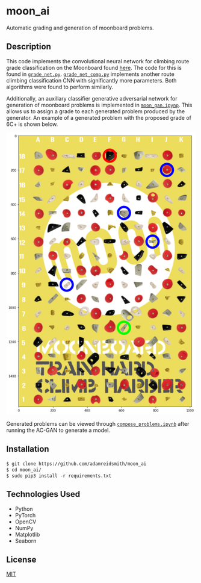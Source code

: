 # moon_ai
Automatic grading and generation of moonboard problems.

## Description
This code implements the convolutional neural network for climbing route grade classification on the Moonboard found [here](http://cs229.stanford.edu/proj2017/final-reports/5232206.pdf).  The code for this is found in [`grade_net.py`](/grade_net.py).  [`grade_net_comp.py`](/grade_net_comp.py) implements another route climbing classification CNN with significantly more parameters.  Both algorithms were found to perform similarly.

Additionally, an auxillary classifier generative adversarial network for generation of moonboard problems is implemented in [`moon_gan.ipynp`](/moon_gan.ipynp).  This allows us to assign a grade to each generated problem produced by the generator.  An example of a generated problem with the proposed grade of 6C+ is shown below.

![Generated 6C+](/assets/generated_6C+.png)

Generated problems can be viewed through [`compose_problems.ipynb`](compose_problems.ipynb) after running the AC-GAN to generate a model.

## Installation
    $ git clone https://github.com/adamreidsmith/moon_ai
    $ cd moon_ai/
    $ sudo pip3 install -r requirements.txt
    
## Technologies Used
* Python
* PyTorch
* OpenCV
* NumPy
* Matplotlib
* Seaborn

## License
[MIT](/LICENSE)